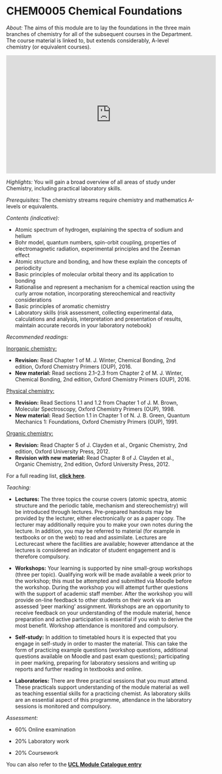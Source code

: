 # CHEM0005 Chemical Foundations

*About:*
The aims of this module are to lay the foundations in the three main branches of chemistry for all 
of the subsequent courses in the Department. The course material is linked to, but extends considerably, 
A-level chemistry (or equivalent courses).

<iframe width="560" height="315" src="https://www.youtube.com/embed/JWzLhlYpaCY?si=ovn4wyID2f67UN7U" title="YouTube video player" frameborder="0" allow="accelerometer; autoplay; clipboard-write; encrypted-media; gyroscope; picture-in-picture; web-share" allowfullscreen></iframe>

*Highlights:*
You will gain a broad overview of all areas of study under Chemistry, including practical laboratory skills. 

*Prerequisites:*
The chemistry streams require chemistry and mathematics A-levels or equivalents.

*Contents (indicative):*

- Atomic spectrum of hydrogen, explaining the spectra of sodium and helium
- Bohr model, quantum numbers, spin-orbit coupling, properties of electromagnetic radiation, 
experimental principles and the Zeeman effect
- Atomic structure and bonding, and how these explain the concepts of periodicity
- Basic principles of molecular orbital theory and its application to bonding
- Rationalise and represent a mechanism for a chemical reaction using the curly arrow notation, 
incorporating stereochemical and reactivity considerations
- Basic principles of aromatic chemistry
- Laboratory skills (risk assessment, collecting experimental data, calculations and analysis, 
interpretation and presentation of results, maintain accurate records in your laboratory notebook)

*Recommended readings:*

<u>Inorganic chemistry:</u>
- **Revision:** Read Chapter 1 of M. J. Winter, Chemical Bonding, 2nd edition, Oxford Chemistry Primers (OUP), 2016.
- **New material:** Read sections 2.1–2.3 from Chapter 2 of M. J. Winter, Chemical Bonding, 2nd edition, Oxford Chemistry Primers (OUP), 2016.

<u>Physical chemistry:</u>
- **Revision:** Read Sections 1.1 and 1.2 from Chapter 1 of J. M. Brown, Molecular Spectroscopy, Oxford Chemistry Primers (OUP), 1998.
- **New material:** Read Section 1.1 in Chapter 1 of N. J. B. Green, Quantum Mechanics 1: Foundations, Oxford Chemistry Primers (OUP), 1991.

<u> Organic chemistry: </u>
- **Revision:** Read Chapter 5 of J. Clayden et al., Organic Chemistry, 2nd edition, Oxford University Press, 2012.
- **Revision with new material:** Read Chapter 8 of J. Clayden et al., Organic Chemistry, 2nd edition, Oxford University Press, 2012.

For a full reading list, **[click here](https://rl.talis.com/3/ucl/lists/1B398614-FF8D-468A-C987-186344B93BFD.html?lang=en)**.

*Teaching:*

- **Lectures:** The three topics the course covers (atomic spectra, atomic structure and the periodic table, mechanism and stereochemistry) will be introduced through lectures. Pre-prepared handouts may be provided by the lecturer, either electronically or as a paper copy. The lecturer may additionally require you to make your own notes during the lecture. In addition, you may be referred to material (for example in textbooks or on the web) to read and assimilate. Lectures are Lecturecast where the facilities are available; however attendance at the lectures is considered an indicator of student engagement and is therefore compulsory.

- **Workshops:** Your learning is supported by nine small-group workshops (three per topic). Qualifying work will be made available a week prior to the workshop; this must be attempted and submitted via Moodle before the workshop. During the workshop you will attempt further questions with the support of academic staff member. After the workshop you will provide on-line feedback to other students on their work via an assessed ‘peer marking’ assignment. Workshops are an opportunity to receive feedback on your understanding of the module material, hence preparation and active participation is essential if you wish to derive the most benefit. Workshop attendance is monitored and compulsory.

- **Self-study:** In addition to timetabled hours it is expected that you engage in self-study in order to master the material. This can take the form of practicing example questions (workshop questions, additional questions available on Moodle and past exam questions); participating in peer marking, preparing for laboratory sessions and writing up reports and further reading in textbooks and online.

- **Laboratories:** There are three practical sessions that you must attend. These practicals support understanding of the module material as well as teaching essential skills for a practicing chemist. As laboratory skills are an essential aspect of this programme, attendance in the laboratory sessions is monitored and compulsory.

*Assessment:*

- 60% Online examination

- 20% Laboratory work

- 20% Coursework

You can also refer to the **[UCL Module Catalogue entry](https://www.ucl.ac.uk/module-catalogue/modules/chemical-foundations/CHEM0005)**